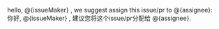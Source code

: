 hello, @{issueMaker} , we suggest assign this issue/pr to @{assignee}:  
你好, @{issueMaker} , 建议您将这个issue/pr分配给 @{assignee}.